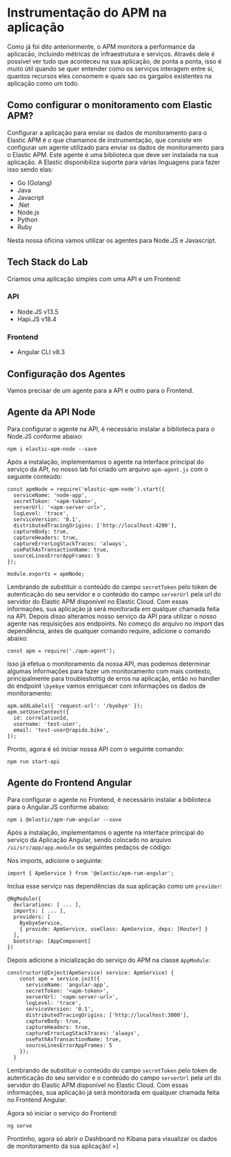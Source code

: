 # Instrumentação do APM na aplicaçāo

Como já foi dito anteriormente, o APM monitora a performance da aplicacāo, incluindo métricas de infraestrutura e serviços. Através dele é possível ver tudo que aconteceu na sua aplicaçāo, de ponta a ponta, isso é muito útil quando se quer entender como os serviços interagem entre si, quantos recursos eles consomem e quais sao os gargalos existentes na aplicaçāo como um todo.

## Como configurar o monitoramento com Elastic APM?

Configurar a aplicação para enviar os dados de monitoramento para o Elastic APM é o que chamamos de instrumentação, que consiste em configurar um agente utilizado para enviar os dados de monitoramento para o Elastic APM. Este agente é uma biblioteca que deve ser instalada na sua aplicação. A Elastic disponibiliza suporte para várias linguagens para fazer isso sendo elas:

* Go (Golang)
* Java
* Javacript
* .Net
* Node.js
* Python
* Ruby

Nesta nossa oficina vamos utilizar os agentes para Node.JS e Javascript.

## Tech Stack do Lab
Criamos uma aplicação simples com uma API e um Frontend:

### API
  - Node.JS v13.5
  - Hapi.JS v18.4

### Frontend
  - Angular CLI v8.3

## Configuração dos Agentes

Vamos precisar de um agente para a API e outro para o Frontend.

## Agente da API Node
Para configurar o agente na API, é necessário instalar a biblioteca para o Node.JS conforme abaixo:
```
npm i elastic-apm-node --save
```
Após a instalação, implementamos o agente na interface principal do serviço da API, no nosso lab foi criado um arquivo `apm-agent.js` com o seguinte conteúdo:

```
const apmNode = require('elastic-apm-node').start({
  serviceName: 'node-app',
  secretToken: '<apm-token>',
  serverUrl: '<apm-server-url>',
  logLevel: 'trace',
  serviceVersion: '0.1',
  distributedTracingOrigins: ['http://localhost:4200'],
  captureBody: true,
  captureHeaders: true,
  captureErrorLogStackTraces: 'always',
  usePathAsTransactionName: true,
  sourceLinesErrorAppFrames: 5
});

module.exports = apmNode;
```
Lembrando de substituir o conteúdo do campo `secretToken` pelo token de autenticação do seu servidor e o conteúdo do campo `serverUrl` pela url do servidor do Elastic APM disponível no Elastic Cloud. Com essas informações, sua aplicação já será monitorada em qualquer chamada feita na API. Depois disso alteramos nosso serviço da API para utilizar o nosso agente nas requisições aos endpoints.
No começo do arquivo no import das dependência, antes de qualquer comando require, adicione o comando abaixo:
```
const apm = require('./apm-agent');
```
Isso já efetua o monitoramento da nossa API, mas podemos determinar algumas informações para fazer um monitoramento com mais contexto, principalmente para troubleshottig de erros na aplicação, então no handler do endpoint `\byebye` vamos enriquecer com informações os dados de monitoramento:
```
apm.addLabels({ 'request-url': '/byebye' });
apm.setUserContext({
  id: correlationId,
  username: 'test-user',
  email: 'test-user@rapido.bike',
});
```
Pronto, agora é só iniciar nossa API com o seguinte comando:
```
npm run start-api
```

## Agente do Frontend Angular
Para configurar o agente no Frontend, é necessário instalar a biblioteca para o Angular.JS conforme abaixo:
```
npm i @elastic/apm-rum-angular --save
```
Após a instalação, implementamos o agente na interface principal do serviço da Aplicação Angular, sendo colocado no arquivo `/ui/src/app/app.module` os seguintes pedaços de código:

Nos imports, adicione o seguinte:
```
import { ApmService } from '@elastic/apm-rum-angular';
```
Inclua esse serviço nas dependências da sua aplicação como um `provider`:
```
@NgModule({
  declarations: [ ... ],
  imports: [ ... ],
  providers: [
    ByebyeService,
    { provide: ApmService, useClass: ApmService, deps: [Router] }
  ],
  bootstrap: [AppComponent]
})
```
Depois adicione a inicialização do serviço do APM na classe `AppModule`:
```
constructor(@Inject(ApmService) service: ApmService) {
    const apm = service.init({
      serviceName: 'angular-app',
      secretToken: '<apm-token>',
      serverUrl: '<apm-server-url>',
      logLevel: 'trace',
      serviceVersion: '0.1',
      distributedTracingOrigins: ['http://localhost:3000'],
      captureBody: true,
      captureHeaders: true,
      captureErrorLogStackTraces: 'always',
      usePathAsTransactionName: true,
      sourceLinesErrorAppFrames: 5
    });
  }
```
Lembrando de substituir o conteúdo do campo `secretToken` pelo token de autenticação do seu servidor e o conteúdo do campo `serverUrl` pela url do servidor do Elastic APM disponível no Elastic Cloud. Com essas informações, sua aplicação já será monitorada em qualquer chamada feita no Frontend Angular.

Agora só iniciar o serviço do Frontend:
```
ng serve
```

Prontinho, agora só abrir o Dashboard no Kibana para visualizar os dados de monitoramento da sua aplicação! =]
